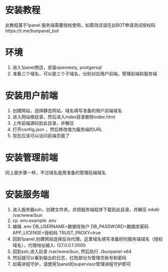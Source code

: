 # 安装教程
此教程基于1panel
服务端需要授权使用，如需测试请在此BOT申请测试授权码https://t.me/bunpanel_bot
# 环境
1. 进入1panel商店，安装openresty, postgersql
2. 准备三个域名，可以是三个子域名，分别对应用户前端，管理前端和服务端
# 安装用户前端
1. 创建网站，选择静态网站，域名填写准备的用户前端域名
2. 进入网站根目录，然后进入index目录删除index.html
3. 上传前端源码到此目录，并解压
4. 打开config.json ，然后修改值为服务端的URL
5. 现在应该可以访问前端页面了
# 安装管理前端
同上面步骤一样，不过域名是用准备的管理前端域名
# 安装服务端
1. 进入服务器ssh，创建文件夹，并把服务端程序下载到此目录，并解压
        mkdir /var/www/bun
2. cp .env.example .env
3. 编辑 .env DB_USERNAME=数据库账户 DB_PASSWORD=数据库密码 APP_LICENSE=授权码 TRUST_PROXY=true
4. 回到1panel,创建网站选择反向代理。这里域名填写准备好的服务端域名（授权域名），代理地址输入: 127.0.0.1:3000
5. 回到ssh,进入目录 /var/www/bun, 然后执行 ./bunpanel-x64
6. 然后就可以看到输出的日志，红色部分为管理员账号和密码
7. 如需进程守护，请使用1panel的supervisor管理进程守护即可
